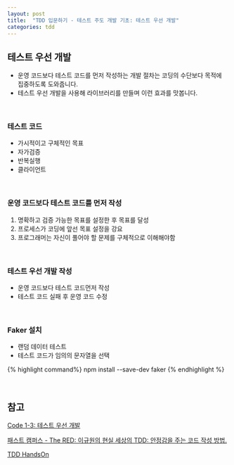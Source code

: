 ```yaml
---
layout: post
title:  "TDD 입문하기 - 테스트 주도 개발 기초: 테스트 우선 개발"
categories: tdd
---
```


## 테스트 우선 개발
- 운영 코드보다 테스트 코드를 먼저 작성하는 개발 절차는 코딩의 수단보다 목적에 집중하도록 도와줍니다.
- 테스트 우선 개발을 사용해 라이브러리를 만들며 이런 효과를 맛봅니다.

<br>

### 테스트 코드
- 가시적이고 구체적인 목표
- 자가검증
- 반복실행
- 클라이언트

<br>

### 운영 코드보다 테스트 코드를 먼저 작성
1. 명확하고 검증 가능한 목표를 설정한 후 목표를 달성
2. 프로세스가 코딩에 앞선 목표 설정을 강요
3. 프로그래머는 자신이 풀어야 할 문제를 구체적으로 이해해야함

<br>

### 테스트 우선 개발 작성
- 운영 코드보다 테스트 코드먼저 작성
- 테스트 코드 실패 후 운영 코드 수정

<br>

### Faker 설치
- 랜덤 데이터 테스트
- 테스트 코드가 임의의 문자열을 선택

{% highlight command%}
npm install --save-dev faker
{% endhighlight %}

<br>

## 참고
[Code 1-3: 테스트 우선 개발](https://github.com/LeeYoonSam/InitiateTDDHandsOn/commit/80c47fb2cb0e3a13cd514329e8e7bd9fed39ddb5)

[패스트 캠퍼스 - The RED: 이규원의 현실 세상의 TDD: 안정감을 주는 코드 작성 방법.](https://www.fastcampus.co.kr/dev_red_ygw)

[TDD HandsOn](https://github.com/gyuwon/TDDHandsOn)